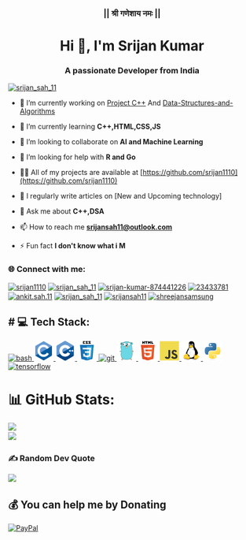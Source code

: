<h3 align="center">|| श्री गणेशाय नमः || </h3>
<h1 align="center">Hi 👋, I'm Srijan Kumar </h1> 
<h3 align="center">A passionate Developer from India</h3>

<p align="left"> <a href="https://twitter.com/srijan_sah_11" target="blank"><img src="https://img.shields.io/twitter/follow/srijan_sah_11?logo=twitter&style=for-the-badge" alt="srijan_sah_11" /></a> </p>

- 🔭 I’m currently working on [Project C++](https://github.com/srijan1110/Project-C-plus) And [Data-Structures-and-Algorithms](https://github.com/srijan1110/Data-Structures-and-Algorithms.git)

- 🌱 I’m currently learning **C++,HTML,CSS,JS**

- 👯 I’m looking to collaborate on **AI and Machine Learning**

- 🤝 I’m looking for help with **R and Go**

- 👨‍💻 All of my projects are available at [https://github.com/srijan1110](https://github.com/srijan1110)

- 📝 I regularly write articles on [New and Upcoming technology]

- 💬 Ask me about **C++,DSA**

- 📫 How to reach me **srijansah11@outlook.com**

- ⚡ Fun fact **I don't know what i M**

<h3 align="left">🌐 Connect with me:</h3>
<p align="left">
<a href="https://dev.to/srijan1110" target="blank"><img align="center" src="https://raw.githubusercontent.com/rahuldkjain/github-profile-readme-generator/master/src/images/icons/Social/devto.svg" alt="srijan1110" height="30" width="40" /></a>
<a href="https://twitter.com/srijan_sah_11" target="blank"><img align="center" src="https://raw.githubusercontent.com/rahuldkjain/github-profile-readme-generator/master/src/images/icons/Social/twitter.svg" alt="srijan_sah_11" height="30" width="40" /></a>
<a href="https://linkedin.com/in/srijan-kumar-874441226" target="blank"><img align="center" src="https://raw.githubusercontent.com/rahuldkjain/github-profile-readme-generator/master/src/images/icons/Social/linked-in-alt.svg" alt="srijan-kumar-874441226" height="30" width="40" /></a>
<a href="https://stackoverflow.com/users/23433781" target="blank"><img align="center" src="https://raw.githubusercontent.com/rahuldkjain/github-profile-readme-generator/master/src/images/icons/Social/stack-overflow.svg" alt="23433781" height="30" width="40" /></a>
<a href="https://fb.com/ankit.sah.11" target="blank"><img align="center" src="https://raw.githubusercontent.com/rahuldkjain/github-profile-readme-generator/master/src/images/icons/Social/facebook.svg" alt="ankit.sah.11" height="30" width="40" /></a>
<a href="https://instagram.com/srijan_sah_11" target="blank"><img align="center" src="https://raw.githubusercontent.com/rahuldkjain/github-profile-readme-generator/master/src/images/icons/Social/instagram.svg" alt="srijan_sah_11" height="30" width="40" /></a>
<a href="https://www.codechef.com/users/srijansah11" target="blank"><img align="center" src="https://cdn.jsdelivr.net/npm/simple-icons@3.1.0/icons/codechef.svg" alt="srijansah11" height="30" width="40" /></a>
<a href="https://www.hackerrank.com/shreejansamsung" target="blank"><img align="center" src="https://raw.githubusercontent.com/rahuldkjain/github-profile-readme-generator/master/src/images/icons/Social/hackerrank.svg" alt="shreejansamsung" height="30" width="40" /></a>
</p>

<h2 align="left"> # 💻 Tech Stack:</h2>
<p align="left"> <a href="https://www.gnu.org/software/bash/" target="_blank" rel="noreferrer"> <img src="https://www.vectorlogo.zone/logos/gnu_bash/gnu_bash-icon.svg" alt="bash" width="40" height="40"/> </a> <a href="https://www.cprogramming.com/" target="_blank" rel="noreferrer"> <img src="https://raw.githubusercontent.com/devicons/devicon/master/icons/c/c-original.svg" alt="c" width="40" height="40"/> </a> <a href="https://www.w3schools.com/cpp/" target="_blank" rel="noreferrer"> <img src="https://raw.githubusercontent.com/devicons/devicon/master/icons/cplusplus/cplusplus-original.svg" alt="cplusplus" width="40" height="40"/> </a> <a href="https://www.w3schools.com/css/" target="_blank" rel="noreferrer"> <img src="https://raw.githubusercontent.com/devicons/devicon/master/icons/css3/css3-original-wordmark.svg" alt="css3" width="40" height="40"/> </a> <a href="https://git-scm.com/" target="_blank" rel="noreferrer"> <img src="https://www.vectorlogo.zone/logos/git-scm/git-scm-icon.svg" alt="git" width="40" height="40"/> </a> <a href="https://golang.org" target="_blank" rel="noreferrer"> <img src="https://raw.githubusercontent.com/devicons/devicon/master/icons/go/go-original.svg" alt="go" width="40" height="40"/> </a> <a href="https://www.w3.org/html/" target="_blank" rel="noreferrer"> <img src="https://raw.githubusercontent.com/devicons/devicon/master/icons/html5/html5-original-wordmark.svg" alt="html5" width="40" height="40"/> </a> <a href="https://developer.mozilla.org/en-US/docs/Web/JavaScript" target="_blank" rel="noreferrer"> <img src="https://raw.githubusercontent.com/devicons/devicon/master/icons/javascript/javascript-original.svg" alt="javascript" width="40" height="40"/> </a> <a href="https://www.linux.org/" target="_blank" rel="noreferrer"> <img src="https://raw.githubusercontent.com/devicons/devicon/master/icons/linux/linux-original.svg" alt="linux" width="40" height="40"/> </a> <a href="https://www.python.org" target="_blank" rel="noreferrer"> <img src="https://raw.githubusercontent.com/devicons/devicon/master/icons/python/python-original.svg" alt="python" width="40" height="40"/> </a> <a href="https://www.tensorflow.org" target="_blank" rel="noreferrer"> <img src="https://www.vectorlogo.zone/logos/tensorflow/tensorflow-icon.svg" alt="tensorflow" width="40" height="40"/> </a> </p>

# 📊 GitHub Stats:

![](https://github-readme-streak-stats.herokuapp.com/?user=srijan1110&theme=dark&hide_border=false)<br/>
![](https://github-readme-stats.vercel.app/api/top-langs/?username=srijan1110&theme=dark&hide_border=false&include_all_commits=false&count_private=false&layout=compact)

### ✍️ Random Dev Quote
![](https://quotes-github-readme.vercel.app/api?type=horizontal&theme=radical)

  ## 💰 You can help me by Donating
  [![PayPal](https://img.shields.io/badge/PayPal-00457C?style=for-the-badge&logo=paypal&logoColor=white)](https://paypal.me/@SrijanKumar369) 

  
<!-- Proudly created with GPRM ( https://gprm.itsvg.in ) -->



